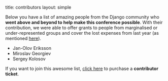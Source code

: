 title: contributors
layout: simple

Below you have a list of amazing people from the Django community who **went above and beyond to help make this conference possible**. With their contribution, we were able to offer grants to people from marginalised or under-represented groups and cover the lost expenses from last year (as mentioned [here](/about/tickets/)).

- Jan-Olov Eriksson
- Miroslav Georgiev
- Sergey Kolosov

If you want to join this awesome list, [click here](/about/tickets/) to purchase a **contributor ticket**.
